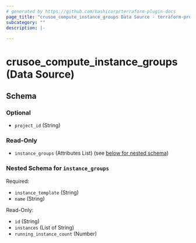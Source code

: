 ```yaml
---
# generated by https://github.com/hashicorp/terraform-plugin-docs
page_title: "crusoe_compute_instance_groups Data Source - terraform-provider-crusoe"
subcategory: ""
description: |-
  
---
```


# crusoe_compute_instance_groups (Data Source)





<!-- schema generated by tfplugindocs -->
## Schema

### Optional

- `project_id` (String)

### Read-Only

- `instance_groups` (Attributes List) (see [below for nested schema](#nestedatt--instance_groups))

<a id="nestedatt--instance_groups"></a>
### Nested Schema for `instance_groups`

Required:

- `instance_template` (String)
- `name` (String)

Read-Only:

- `id` (String)
- `instances` (List of String)
- `running_instance_count` (Number)
